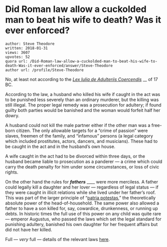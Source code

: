 # Did Roman law allow a cuckolded man to beat his wife to death? Was it ever enforced?

	author: Steve Theodore
	written: 2018-01-31
	views: 3607
	upvotes: 52
	quora url: /Did-Roman-law-allow-a-cuckolded-man-to-beat-his-wife-to-death-Was-it-ever-enforced/answer/Steve-Theodore
	author url: /profile/Steve-Theodore


No, at least not according to the _[Lex Iulia de Adulteriis Coercendis](http://www.stoa.org/diotima/anthology/wlgr/wlgr-romanlegal120.shtml)_ __ of 17 BC.

According to the law, a husband who killed his wife if caught in the act was to be punished less severely than an ordinary murderer, but the killing was still illegal. The proper legal remedy was a prosecution for adultery; if found guilty both parties would be banished and the woman would forfeit half her dowry.

A husband could not kill the male partner either if the other man was a free-born citizen. The only allowable targets for a “crime of passion” were slaves, freemen of the family, and “infamous” persons (a legal category which included prostitutes, actors, dancers, and musicians). These had to be caught in the act and in the husband’s own house.

A wife caught in the act had to be divorced within three days, or the husband became liable to prosecution as a panderer — a crime which could carry the death penalty for him under some circumstances, or loss of civic rights.

On the other hand the rules for ___fathers___ ____ were more merciless. A father could legally kill a daughter and her lover — regardless of legal status — if they were caught in illicit relations while she lived under her father’s roof. This was part of the larger principle of “[patria potestas](https://www.britannica.com/topic/patria-potestas),” the theoretically absolute power of the head-of-household. The same power also allowed a father to have a son killed for, say, cowardice, drunkenness, or running up debts. In historic times the full use of this power on any child was quite rare — emperor Augustus, who passed the laws which set the legal standard for punishing adultery, banished his own daughter for her frequent affairs but did not have her killed.

Full — _very_ full — details of the relevant laws [here](https://droitromain.univ-grenoble-alpes.fr/Anglica/D48_Scott.htm#V).

